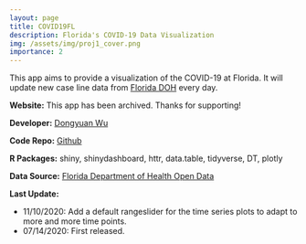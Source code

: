 ```yaml
---
layout: page
title: COVID19FL
description: Florida's COVID-19 Data Visualization
img: /assets/img/proj1_cover.png
importance: 2
---
```


This app aims to provide a visualization of the COVID-19 at Florida. It will update new case line data from <a href="http://www.floridahealth.gov/" target="_blank">Florida DOH</a> every day.

**Website:** This app has been archived. Thanks for supporting!

**Developer:** <a href="https://dongyuanwu.github.io" target="_blank">Dongyuan Wu</a>

**Code Repo:** <a href="https://github.com/dongyuanwu/COVID19FL" target="_blank">Github</a>

**R Packages:** shiny, shinydashboard, httr, data.table, tidyverse, DT, plotly

**Data Source:** <a href="https://open-fdoh.hub.arcgis.com/datasets/florida-covid19-case-line-data" target="_blank">Florida Department of Health Open Data</a>

**Last Update:**
- 11/10/2020: Add a default rangeslider for the time series plots to adapt to more and more time points.
- 07/14/2020: First released.